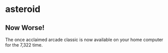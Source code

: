 # asteroid
## Now Worse!

The once acclaimed arcade classic is now available on your home computer for the 7,322 time.
